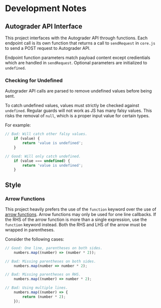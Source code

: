 # Development Notes

## Autograder API Interface

This project interfaces with the Autograder API through functions.
Each endpoint call is its own function that returns a call to `sendRequest` in `core.js` to send a POST request to Autograder API.

Endpoint function parameters match payload content except credientials which are handled in `sendRequest`.
Optional parameters are initialized to `undefined`.

### Checking for Undefined

Autograder API calls are parsed to remove undefined values before being sent.

To catch undefined values,
values must strictly be checked against `undefined`.
Regular guards will not work as JS has many falsy values.
This risks the removal of `null`,
which is a proper input value for certain types.

For example:
```javascript
// Bad: Will catch other falsy values.
    if (value) {
        return 'value is undefined';
    }

// Good: Will only catch undefined.
    if (value === undefined) {
        return 'value is undefined';
    }
```

## Style

### Arrow Functions

This project heavily prefers the use of the `function` keyword over the use of
[arrow functions](https://developer.mozilla.org/en-US/docs/Web/JavaScript/Reference/Functions/Arrow_functions).
Arrow functions may only be used for one line callbacks.
If the RHS of the arrow function is more than a single expression,
use the `function` keyword instead.
Both the RHS and LHS of the arrow must be wrapped in parentheses.

Consider the following cases:
```javascript
// Good: One line, parentheses on both sides.
    numbers.map((number) => (number * 2));

// Bad: Missing parentheses on both sides.
    numbers.map(number => number * 2);

// Bad: Missing parentheses on RHS.
    numbers.map((number) => number * 2);

// Bad: Using multiple lines.
    numbers.map((number) => {
        return (number * 2);
    });
```
